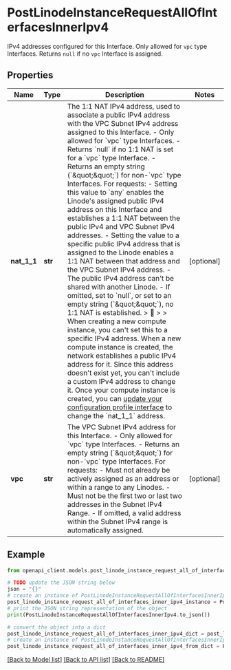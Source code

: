 # PostLinodeInstanceRequestAllOfInterfacesInnerIpv4

IPv4 addresses configured for this Interface. Only allowed for `vpc` type Interfaces. Returns `null` if no `vpc` Interface is assigned.

## Properties

Name | Type | Description | Notes
------------ | ------------- | ------------- | -------------
**nat_1_1** | **str** | The 1:1 NAT IPv4 address, used to associate a public IPv4 address with the VPC Subnet IPv4 address assigned to this Interface.  - Only allowed for &#x60;vpc&#x60; type Interfaces. - Returns &#x60;null&#x60; if no 1:1 NAT is set for a &#x60;vpc&#x60; type Interface. - Returns an empty string (&#x60;\&quot;\&quot;&#x60;) for non-&#x60;vpc&#x60; type Interfaces.  For requests:  - Setting this value to &#x60;any&#x60; enables the Linode&#39;s assigned public IPv4 address on this Interface and establishes a 1:1 NAT between the public IPv4 and VPC Subnet IPv4 addresses. - Setting the value to a specific public IPv4 address that is assigned to the Linode enables a 1:1 NAT between that address and the VPC Subnet IPv4 address. - The public IPv4 address can&#39;t be shared with another Linode. - If omitted, set to &#x60;null&#x60;, or set to an empty string (&#x60;\&quot;\&quot;&#x60;), no 1:1 NAT is established.  &gt; 📘 &gt; &gt; When creating a new compute instance, you can&#39;t set this to a specific IPv4 address. When a new compute instance is created, the network establishes a public IPv4 address for it. Since this address doesn&#39;t exist yet, you can&#39;t include a custom IPv4 address to change it. Once your compute instance is created, you can [update your configuration profile interface](https://www.linode.com/docs/api/linode-instances/#configuration-profile-interface-update) to change the &#x60;nat_1_1&#x60; address. | [optional] 
**vpc** | **str** | The VPC Subnet IPv4 address for this Interface.  - Only allowed for &#x60;vpc&#x60; type Interfaces. - Returns an empty string (&#x60;\&quot;\&quot;&#x60;) for non-&#x60;vpc&#x60; type Interfaces.  For requests:  - Must not already be actively assigned as an address or within a range to any Linodes. - Must not be the first two or last two addresses in the Subnet IPv4 Range. - If omitted, a valid address within the Subnet IPv4 range is automatically assigned. | [optional] 

## Example

```python
from openapi_client.models.post_linode_instance_request_all_of_interfaces_inner_ipv4 import PostLinodeInstanceRequestAllOfInterfacesInnerIpv4

# TODO update the JSON string below
json = "{}"
# create an instance of PostLinodeInstanceRequestAllOfInterfacesInnerIpv4 from a JSON string
post_linode_instance_request_all_of_interfaces_inner_ipv4_instance = PostLinodeInstanceRequestAllOfInterfacesInnerIpv4.from_json(json)
# print the JSON string representation of the object
print(PostLinodeInstanceRequestAllOfInterfacesInnerIpv4.to_json())

# convert the object into a dict
post_linode_instance_request_all_of_interfaces_inner_ipv4_dict = post_linode_instance_request_all_of_interfaces_inner_ipv4_instance.to_dict()
# create an instance of PostLinodeInstanceRequestAllOfInterfacesInnerIpv4 from a dict
post_linode_instance_request_all_of_interfaces_inner_ipv4_from_dict = PostLinodeInstanceRequestAllOfInterfacesInnerIpv4.from_dict(post_linode_instance_request_all_of_interfaces_inner_ipv4_dict)
```
[[Back to Model list]](../README.md#documentation-for-models) [[Back to API list]](../README.md#documentation-for-api-endpoints) [[Back to README]](../README.md)


